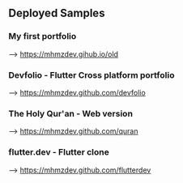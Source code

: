 ## Deployed Samples

### My first portfolio
--> https://mhmzdev.gihub.io/old

### Devfolio - Flutter Cross platform portfolio
--> https://mhmzdev.github.com/devfolio

### The Holy Qur'an - Web version
--> https://mhmzdev.github.com/quran

### flutter.dev - Flutter clone
--> https://mhmzdev.github.com/flutterdev